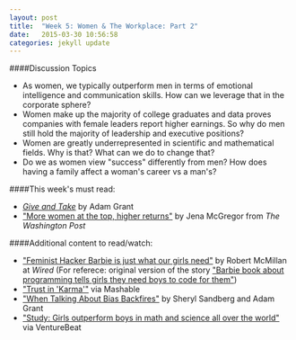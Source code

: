 ```yaml
---
layout: post
title:  "Week 5: Women & The Workplace: Part 2"
date:   2015-03-30 10:56:58
categories: jekyll update
---
```


####Discussion Topics
* As women, we typically outperform men in terms of emotional intelligence and communication skills. How can we leverage that in the corporate sphere?
* Women make up the majority of college graduates and data proves companies with female leaders report higher earnings. So why do men still hold the majority of leadership and executive positions?
* Women are greatly underrepresented in scientific and mathematical fields. Why is that? What can we do to change that?
* Do we as women view "success" differently from men? How does having a family affect a woman's career vs a man's?

####This week's must read:

* [*Give and Take*](http://www.amazon.com/Give-Take-Helping-Others-Success/dp/0143124986) by Adam Grant
* ["More women at the top, higher returns"](http://www.washingtonpost.com/blogs/on-leadership/wp/2014/09/24/more-women-at-the-top-higher-returns/) by Jena McGregor from *The Washington Post* 

####Additional content to read/watch: 

* ["Feminist Hacker Barbie is just what our girls need"](http://www.wired.com/2014/11/feminist-hacker-barbie-just-little-girls-need/) by Robert McMillan at *Wired* (For referece: original version of the story ["Barbie book about programming tells girls they need boys to code for them"](http://www.dailydot.com/geek/barbie-engineer-book-girls-game-developers/))
* ["Trust in 'Karma'"](http://mashable.com/2014/10/09/microsoft-ceo-women-karma-raises/) via Mashable
* ["When Talking About Bias Backfires"](http://www.nytimes.com/2014/12/07/opinion/sunday/adam-grant-and-sheryl-sandberg-on-discrimination-at-work.html) by Sheryl Sandberg and Adam Grant
* ["Study: Girls outperform boys in math and science all over the world"](http://venturebeat.com/2015/01/27/study-girls-outperform-boys-in-math-and-science-all-over-the-world/#) via VentureBeat

